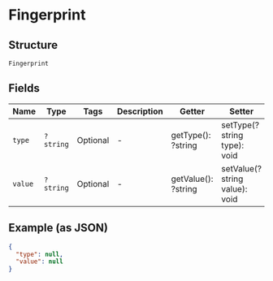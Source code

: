 
# Fingerprint

## Structure

`Fingerprint`

## Fields

| Name | Type | Tags | Description | Getter | Setter |
|  --- | --- | --- | --- | --- | --- |
| `type` | `?string` | Optional | - | getType(): ?string | setType(?string type): void |
| `value` | `?string` | Optional | - | getValue(): ?string | setValue(?string value): void |

## Example (as JSON)

```json
{
  "type": null,
  "value": null
}
```

